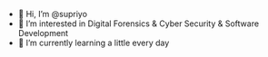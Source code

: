 - 👋 Hi, I’m @supriyo
- 👀 I’m interested in Digital Forensics & Cyber Security & Software Development
- 🌱 I’m currently learning a little every day
<!---
sd-supriyo/sd-supriyo is a ✨ special ✨ repository because its `README.md` (this file) appears on your GitHub profile.
You can click the Preview link to take a look at your changes.
--->
